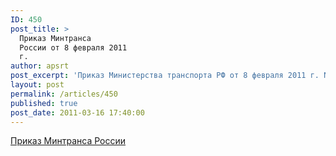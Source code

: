 ```yaml
---
ID: 450
post_title: >
  Приказ Минтранса
  России от 8 февраля 2011
  г.
author: apsrt
post_excerpt: 'Приказ Министерства транспорта РФ от 8 февраля 2011 г. N 41 &quot;Об утверждении Требований по обеспечению транспортной безопасности, учитывающих уровни безопасности для различных категорий объектов транспортной инфраструктуры и транспортных средств морского и речного транспорта&quot;, опубликованный 16 марта 2011 г. в Российской газете за № 54.'
layout: post
permalink: /articles/450
published: true
post_date: 2011-03-16 17:40:00
---
```

[Приказ Минтранса России][1]

 [1]: http://www.apsrt.ru/docs/safety.doc